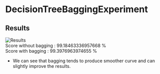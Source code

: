 # DecisionTreeBaggingExperiment  
  
## Results
![Results](https://i.ibb.co/dgpgw4v/Results.png)  
Score without bagging :  99.18463336957668 %  
Score with bagging :  99.3976963974655 %

- We can see that bagging tends to produce smoother curve and can slightly improve the results.
